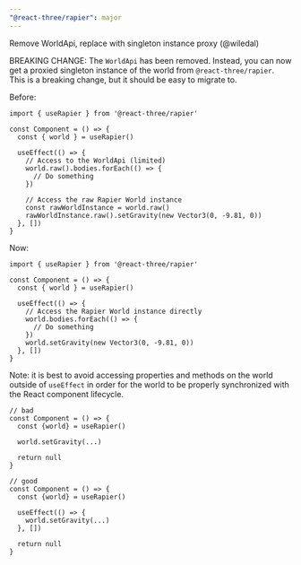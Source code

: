 ```yaml
---
"@react-three/rapier": major
---
```


Remove WorldApi, replace with singleton instance proxy (@wiledal)

BREAKING CHANGE: The `WorldApi` has been removed. Instead, you can now get a proxied singleton instance of the world from `@react-three/rapier`. This is a breaking change, but it should be easy to migrate to.

Before:
```tsx
import { useRapier } from '@react-three/rapier'

const Component = () => {
  const { world } = useRapier()

  useEffect(() => {
    // Access to the WorldApi (limited)
    world.raw().bodies.forEach(() => {
      // Do something
    })

    // Access the raw Rapier World instance
    const rawWorldInstance = world.raw()
    rawWorldInstance.raw().setGravity(new Vector3(0, -9.81, 0))
  }, [])
}
```

Now:
```tsx
import { useRapier } from '@react-three/rapier'

const Component = () => {
  const { world } = useRapier()

  useEffect(() => {
    // Access the Rapier World instance directly
    world.bodies.forEach(() => {
      // Do something
    })
    world.setGravity(new Vector3(0, -9.81, 0))
  }, [])
}
```

Note: it is best to avoid accessing properties and methods on the world outside of `useEffect` in order for the world to be properly synchronized with the React component lifecycle.
```tsx
// bad
const Component = () => {
  const {world} = useRapier()

  world.setGravity(...)

  return null
} 

// good
const Component = () => {
  const {world} = useRapier()

  useEffect(() => {
    world.setGravity(...)
  }, [])

  return null
} 
```